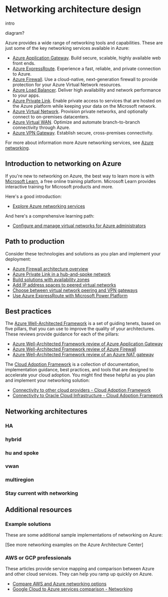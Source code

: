 # Networking architecture design

intro 

diagram?

Azure provides a wide range of networking tools and capabilities. These are just some of the key networking services available in Azure:

- [Azure Application Gateway](https://azure.microsoft.com/services/application-gateway). Build secure, scalable, highly available web front ends.
- [Azure ExpressRoute](https://azure.microsoft.com/services/expressroute). Experience a fast, reliable, and private connection to Azure.
- [Azure Firewall](https://azure.microsoft.com/services/azure-firewall). Use a cloud-native, next-generation firewall to provide protection for your Azure Virtual Network resources.
- [Azure Load Balancer](https://azure.microsoft.com/products/azure-load-balancing). Deliver high availability and network performance to your apps.
- [Azure Private Link](https://azure.microsoft.com/services/private-link). Enable private access to services that are hosted on the Azure platform while keeping your data on the Microsoft network.
- [Azure Virtual Network](https://azure.microsoft.com/services/virtual-network). Provision private networks, and optionally connect to on-premises datacenters.
- [Azure Virtual WAN](https://azure.microsoft.com/services/virtual-wan). Optimize and automate branch-to-branch connectivity through Azure.
- [Azure VPN Gateway](https://azure.microsoft.com/services/vpn-gateway). Establish secure, cross-premises connectivity.

For more about information more Azure networking services, see [Azure networking](https://azure.microsoft.com/product-categories/networking).

## Introduction to networking on Azure
If you're new to networking on Azure, the best way to learn more is with [Microsoft Learn](https://docs.microsoft.com/learn/?WT.mc_id=learnaka), a free online training platform. Microsoft Learn provides interactive training for Microsoft products and more.

Here's a good introduction: 
- [Explore Azure networking services](/learn/modules/azure-networking-fundamentals)

And here's a comprehensive learning path: 
- [Configure and manage virtual networks for Azure administrators](/learn/paths/azure-administrator-manage-virtual-networks)

## Path to production
Consider these technologies and solutions as you plan and implement your deployment: 
- [Azure Firewall architecture overview](/azure/architecture/example-scenario/firewalls) 
- [Azure Private Link in a hub-and-spoke network](/azure/architecture/guide/networking/private-link-hub-spoke-network)
- [Build solutions with availability zones](/azure/architecture/high-availability/building-solutions-for-high-availability) 
- [Add IP address spaces to peered virtual networks](/azure/architecture/networking/prefixes/add-ip-space-peered-vnet)
- [Choose between virtual network peering and VPN gateways](/azure/architecture/reference-architectures/hybrid-networking/vnet-peering)
- [Use Azure ExpressRoute with Microsoft Power Platform](/power-platform/guidance/expressroute/overview?toc=https%3A%2F%2Fdocs.microsoft.com%2Fazure%2Farchitecture%2Ftoc.json&bc=https%3A%2F%2Fdocs.microsoft.com%2Fazure%2Farchitecture%2Fbread%2Ftoc.json)


## Best practices
The [Azure Well-Architected Framework](/azure/architecture/framework) is a set of guiding tenets, based on five pillars, that you can use to improve the quality of your architectures. These reviews provide guidance for each of the pillars: 
- [Azure Well-Architected Framework review of Azure Application Gateway](/azure/architecture/networking/guide/waf-application-gateway) 
- [Azure Well-Architected Framework review of Azure Firewall](/azure/architecture/networking/guide/well-architected-framework-azure-firewall) 
- [Azure Well-Architected Framework review of an Azure NAT gateway](/azure/architecture/networking/guide/well-architected-network-address-translation-gateway) 

The [Cloud Adoption Framework](/azure/cloud-adoption-framework) is a collection of documentation, implementation guidance, best practices, and tools that are designed to accelerate your cloud adoption. You might find these helpful as you plan and implement your networking solution: 
- [Connectivity to other cloud providers - Cloud Adoption Framework](/azure/cloud-adoption-framework/ready/azure-best-practices/connectivity-to-other-providers?view=o365-worldwide&toc=https:%2f%2fdocs.microsoft.com%2fazure%2farchitecture%2ftoc.json&bc=https:%2f%2fdocs.microsoft.com%2fazure%2farchitecture%2fbread%2ftoc.json) 
- [Connectivity to Oracle Cloud Infrastructure - Cloud Adoption Framework](/azure/cloud-adoption-framework/ready/azure-best-practices/connectivity-to-other-providers-oci?view=o365-worldwide&toc=https:%2f%2fdocs.microsoft.com%2fazure%2farchitecture%2ftoc.json&bc=https:%2f%2fdocs.microsoft.com%2fazure%2farchitecture%2fbread%2ftoc.json) 

## Networking architectures
### HA

### hybrid

### hu and spoke

### vwan

### multiregion 

### Stay current with networking

## Additional resources 

### Example solutions 
These are some additional sample implementations of networking on Azure:

[See more networking examples on the Azure Architecture Center]
 
### AWS or GCP professionals
These articles provide service mapping and comparison between Azure and other cloud services. They can help you ramp up quickly on Azure.
- [Compare AWS and Azure networking options](/azure/architecture/aws-professional/networking) 
- [Google Cloud to Azure services comparison - Networking](/azure/architecture/gcp-professional/services#networking)

